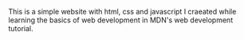 This is a simple website with html, css and javascript I craeated while learning the basics of web development in MDN's web development tutorial.
